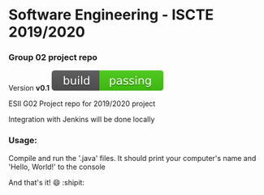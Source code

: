 # Software Engineering - ISCTE 2019/2020
### Group 02 project repo

Version **v0.1**  ![BuildStatus](https://github.com/jenkinsci/embeddable-build-status-plugin/blob/master/src/doc/flat_unconfigured.svg)

ESII G02 Project repo for 2019/2020 project

Integration with Jenkins will be done locally



### Usage:
Compile and run the '.java' files.
It should print your computer's name and 'Hello, World!' to the console

And that's it! :smile: :shipit:
